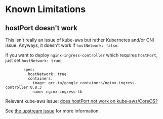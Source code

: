 # Known Limitations

## hostPort doesn't work

This isn't really an issue of kube-aws but rather Kubernetes and/or CNI issue.
Anyways, it doesn't work if `hostNetwork: false`.

If you want to deploy `nginx-ingress-controller` which requires `hostPort`, just set `hostNetwork: true`:

```
        spec:
          hostNetwork: true
          containers:
          - image: gcr.io/google_containers/nginx-ingress-controller:0.8.3
            name: nginx-ingress-lb
```

Relevant kube-aws issue: [does hostPort not work on kube-aws/CoreOS?](https://github.com/coreos/kube-aws/issues/91)

See [the upstream issue](https://github.com/kubernetes/kubernetes/issues/23920#issuecomment-254918942) for more information.
